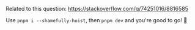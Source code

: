 Related to this question: https://stackoverflow.com/q/74251016/8816585

Use `pnpm i --shamefully-hoist`, then `pnpm dev` and you're good to go! 💪
